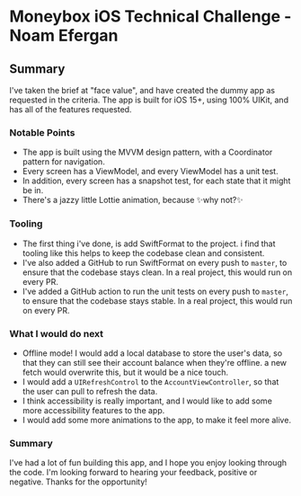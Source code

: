 # Moneybox iOS Technical Challenge - Noam Efergan

## Summary

I've taken the brief at "face value", and have created the dummy app as requested in the criteria. The app is built for iOS 15+, using 100% UIKit, and has all of the features requested.

### Notable Points

- The app is built using the MVVM design pattern, with a Coordinator pattern for navigation.
- Every screen has a ViewModel, and every ViewModel has a unit test.
- In addition, every screen has a snapshot test, for each state that it might be in.
- There's a jazzy little Lottie animation, because ✨why not?✨

### Tooling

- The first thing i've done, is add SwiftFormat to the project. i find that tooling like this helps to keep the codebase clean and consistent.
- I've also added a GitHub to run SwiftFormat on every push to `master`, to ensure that the codebase stays clean. In a real project, this would run on every PR.
- I've added a GitHub action to run the unit tests on every push to `master`, to ensure that the codebase stays stable. In a real project, this would run on every PR.

### What I would do next

- Offline mode! I would add a local database to store the user's data, so that they can still see their account balance when they're offline. a new fetch would overwrite this, but it would be a nice touch.
- I would add a `UIRefreshControl` to the `AccountViewController`, so that the user can pull to refresh the data.
- I think accessibility is really important, and I would like to add some more accessibility features to the app.
- I would add some more animations to the app, to make it feel more alive.

### Summary

I've had a lot of fun building this app, and I hope you enjoy looking through the code. I'm looking forward to hearing your feedback, positive or negative. Thanks for the opportunity!
